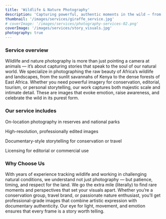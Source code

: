 ```yaml
---
title: 'Wildlife & Nature Photography'
description: 'Capturing powerful, authentic moments in the wild — from Kenya’s savannahs to mountain forests. These images tell untamed stories of the natural world.'
thumbnail: '/images/services/giraffe_service.jpg'
# coverImage: '/images/services/photography-services-02.png'
coverImage: '/images/services/story_visuals.jpg'
photography: true
---
```


### Service overview

Wildlife and nature photography is more than just pointing a camera at animals — it’s about capturing stories that speak to the soul of our natural world. We specialize in photographing the raw beauty of Africa’s wildlife and landscapes, from the sunlit savannahs of Kenya to the dense forests of East Africa. Whether you need powerful imagery for conservation, editorial, tourism, or personal storytelling, our work captures both majestic scale and intimate detail. These are images that evoke emotion, raise awareness, and celebrate the wild in its purest form.

### Our service includes

On-location photography in reserves and national parks

High-resolution, professionally edited images

Documentary-style storytelling for conservation or travel

Licensing for editorial or commercial use

### Why Choose Us

With years of experience tracking wildlife and working in challenging natural conditions, we understand not just photography — but patience, timing, and respect for the land. We go the extra mile (literally) to find rare moments and perspectives that set your visuals apart. Whether you’re a conservation group, travel brand, or passionate nature enthusiast, you’ll get professional-grade images that combine artistic expression with documentary authenticity. Our eye for light, movement, and emotion ensures that every frame is a story worth telling.